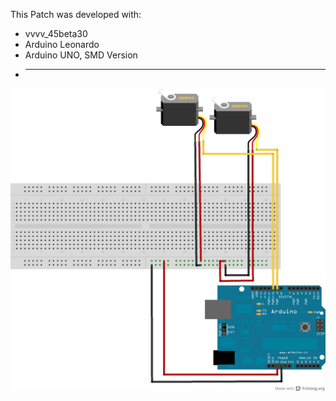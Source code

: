 This Patch was developed with:
* vvvv_45beta30
* Arduino Leonardo
* Arduino UNO, SMD Version
* ___

![imagename](div/Servomotor.png)
